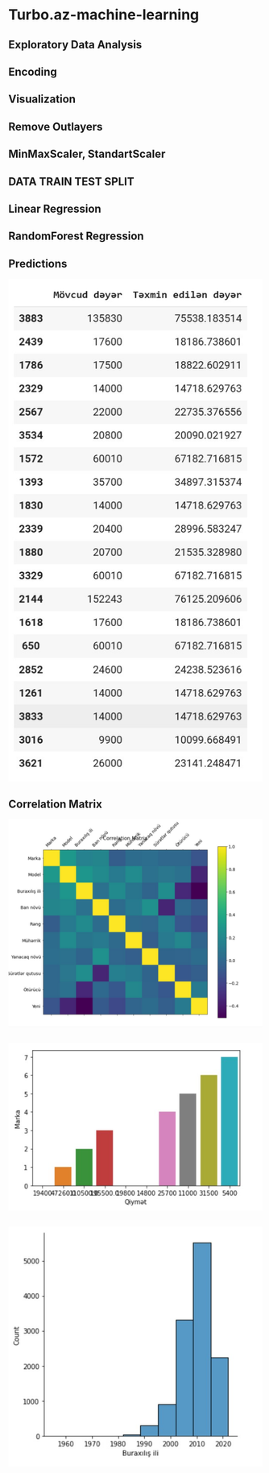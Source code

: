 # Turbo.az-machine-learning
 ## Exploratory Data Analysis
 ## Encoding
 ##  Visualization
 ## Remove Outlayers
 ## MinMaxScaler, StandartScaler
 ## DATA TRAIN TEST SPLIT
 ## Linear Regression
 ## RandomForest Regression

 

 ## Predictions
![Prediction](images/Screenshot_1.jpg)
##
##
##
## Correlation Matrix
![images_1](images/Screenshot_2.jpg)
##
##
##

![images_2](images/Screenshot_3.jpg)
##
##
##
![images_3](images/Screenshot_4.jpg)
